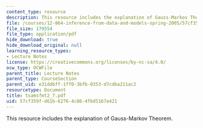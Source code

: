```yaml
---
content_type: resource
description: This resource includes the explanation of Gauss-Markov Theorem.
file: /courses/12-864-inference-from-data-and-models-spring-2005/57cf359fd61b62764c864fbd5167e421_tsamsfmt2_7.pdf
file_size: 179554
file_type: application/pdf
hide_download: true
hide_download_original: null
learning_resource_types:
- Lecture Notes
license: https://creativecommons.org/licenses/by-nc-sa/4.0/
ocw_type: OCWFile
parent_title: Lecture Notes
parent_type: CourseSection
parent_uid: e31ddbff-1ff0-3bfb-0353-d7cdba211ac2
resourcetype: Document
title: tsamsfmt2_7.pdf
uid: 57cf359f-d61b-6276-4c86-4fbd5167e421
---
```

This resource includes the explanation of Gauss-Markov Theorem.